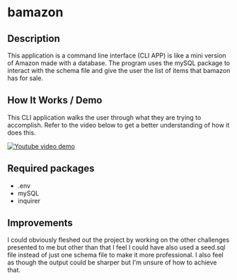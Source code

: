# bamazon

## Description
This application is a command line interface (CLI APP) is like a mini version of Amazon made with a database. The program uses the mySQL package to interact with the schema file and give the user the list of items that bamazon has for sale. 

## How It Works / Demo
This CLI application walks the user through what they are trying to accomplish. Refer to the video below to get a better understanding of how it does this.


[![Youtube video demo](http://img.youtube.com/vi/e7BP1sf-Ry4&feature=youtu.be/0.jpg)](hhttps://youtu.be/5bVdUOphMLU)


## Required packages
* .env
* mySQL
* inquirer

## Improvements
I could obviously fleshed out the project by working on the other challenges presented to me but other than that I feel I could have also used a seed.sql file instead of just one schema file to make it more professional. I also feel as though the output could be sharper but I'm unsure of how to achieve that.